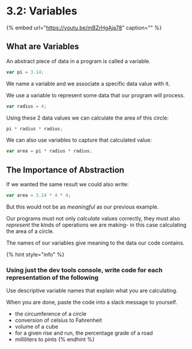 # 3.2: Variables

{% embed url="https://youtu.be/mBZrHgAja78" caption="" %}

## What are Variables

An abstract piece of data in a program is called a variable.

```javascript
var pi = 3.14;
```

We name a variable and we associate a specific data value with it.

We use a variable to represent some data that our program will process.

```javascript
var radius = 4;
```

Using these 2 data values we can calculate the area of this circle:

```javascript
pi * radius * radius;
```

We can also use variables to capture that calculated value:

```javascript
var area = pi * radius * radius;
```

## **The Importance of Abstraction**

If we wanted the same result we could also write:

```javascript
var area = 3.14 * 4 * 4;
```

But this would not be as _meaningful_ as our previous example.

Our programs must not only _calculate_ values correctly, they must also _represent_ the kinds of operations we are making- in this case calculating the area of a circle.

The names of our variables give meaning to the data our code contains.

{% hint style="info" %}
### Using just the dev tools console, write code for each representation of the following

Use descriptive variable names that explain what you are calculating.

When you are done, paste the code into a slack message to yourself.

* the circumference of a circle
* conversion of celsius to Fahrenheit
* volume of a cube
* for a given rise and run, the percentage grade of a road
* milliliters to pints
{% endhint %}

